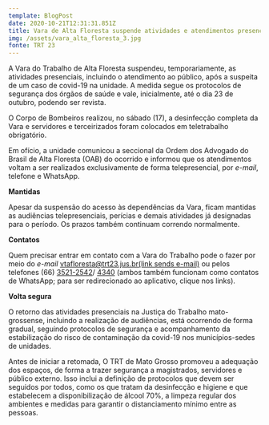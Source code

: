 ```yaml
---
template: BlogPost
date: 2020-10-21T12:31:31.851Z
title: Vara de Alta Floresta suspende atividades e atendimentos presenciais
img: /assets/vara_alta_floresta_3.jpg
fonte: TRT 23
---
```

A Vara do Trabalho de Alta Floresta suspendeu, temporariamente, as atividades presenciais, incluindo o atendimento ao público, após a suspeita de um caso de covid-19 na unidade. A medida segue os protocolos de segurança dos órgãos de saúde e vale, inicialmente, até o dia 23 de outubro, podendo ser revista.

O Corpo de Bombeiros realizou, no sábado (17), a desinfecção completa da Vara e servidores e terceirizados foram colocados em teletrabalho obrigatório.

Em ofício, a unidade comunicou a seccional da Ordem dos Advogado do Brasil de Alta Floresta (OAB) do ocorrido e informou que os atendimentos voltam a ser realizados exclusivamente de forma telepresencial, por *e-mail*, telefone e WhatsApp.

**Mantidas**

Apesar da suspensão do acesso às dependências da Vara, ficam mantidas as audiências telepresenciais, perícias e demais atividades já designadas para o período. Os prazos também continuam correndo normalmente.

**Contatos**

Quem precisar entrar em contato com a Vara do Trabalho pode o fazer por meio do *e-mail* [vtafloresta@trt23.jus.br(link sends e-mail)](mailto:vtafloresta@trt23.jus.br) ou pelos telefones (66) [3521-2542](https://api.whatsapp.com/send?phone=556635212542)/ [4340](https://api.whatsapp.com/send?phone=556635214340) (ambos também funcionam como contatos de WhatsApp; para ser redirecionado ao aplicativo, clique nos links).

**Volta segura**

O retorno das atividades presenciais na Justiça do Trabalho mato-grossense, incluindo a realização de audiências, está ocorrendo de forma gradual, seguindo protocolos de segurança e acompanhamento da estabilização do risco de contaminação da covid-19 nos municípios-sedes de unidades.

Antes de iniciar a retomada, O TRT de Mato Grosso promoveu a adequação dos espaços, de forma a trazer segurança a magistrados, servidores e público externo. Isso inclui a definição de protocolos que devem ser seguidos por todos, como os que tratam da desinfecção e higiene e que estabelecem a disponibilização de álcool 70%, a limpeza regular dos ambientes e medidas para garantir o distanciamento mínimo entre as pessoas.